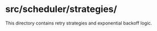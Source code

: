 # src/scheduler/strategies/

This directory contains retry strategies and exponential backoff logic.

